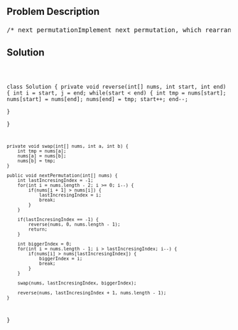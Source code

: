 <!--
<style>
  body { font-family: Arial, sans-serif; }
  .container { max-width: 700px; margin: 0 auto; padding: 10px; }
  .comment-block { background-color: #f9f9f9; padding: 10px; border-left: 5px solid #ccc; overflow-wrap: break-word; white-space: pre-wrap; }
  .code-block { background-color: #f4f4f4; padding: 10px; border: 1px solid #ddd; overflow-wrap: break-word; white-space: pre-wrap; }
</style>
-->

<div class='container'>
<h2>Problem Description</h2>
<div class='comment-block'>
<pre>
/* next permutationImplement next permutation, which rearranges numbers into thelexicographically next greater permutation of numbers.If such arrangement is not possible, it must rearrange it as the lowestpossible order (ie, sorted in ascending order).The replacement must be in-place and use only constant extra memory.Here are some examples. Inputs are in the left-hand column and itscorresponding outputs are in the right-hand column.1,2,3 → 1,3,23,2,1 → 1,2,31,1,5 → 1,5,1*//*解题思路：网上看来一个示例，觉得挺好的，也没必要另外找一个了。6 5 4 8 7 5 1一开始没看对方的后面介绍，就自己在想这个排列的下一个排列是怎样的。首先肯定从后面开始看，1和5调换了没有用。7、5和1调换了也没有效果，因此而发现了8、7、5、1是递减的。如果想要找到下一个排列，找到递增的位置是关键。因为在这里才可以使其增长得更大。于是找到了4，显而易见4过了是5而不是8或者7更不是1。因此就需要找出比4大但在这些大数里面最小的值，并将其两者调换。那么整个排列就成了：6 5 5 8 7 4 1然而最后一步将后面的8 7 4 1做一个递增。*/</pre>
</div>

<h2>Solution</h2>
<div class='code-block'>
<pre><code class='language-java'>


class Solution {
    private void reverse(int[] nums, int start, int end) {
        int i = start, j = end;
        while(start < end) {
            int tmp = nums[start];
            nums[start] = nums[end];
            nums[end] = tmp;
            start++;
            end--;      
        }    
    }
    
    private void swap(int[] nums, int a, int b) {
        int tmp = nums[a];
        nums[a] = nums[b];
        nums[b] = tmp;
    }
    
    public void nextPermutation(int[] nums) {
        int lastIncresingIndex = -1;
        for(int i = nums.length - 2; i >= 0; i--) {
            if(nums[i + 1] > nums[i]) {
                lastIncresingIndex = i;
                break;
            }
        }
        
        if(lastIncresingIndex == -1) {
            reverse(nums, 0, nums.length - 1);
            return;
        }
        
        int biggerIndex = 0;
        for(int i = nums.length - 1; i > lastIncresingIndex; i--) {
            if(nums[i] > nums[lastIncresingIndex]) {
                biggerIndex = i;
                break;
            }
        }
        
        swap(nums, lastIncresingIndex, biggerIndex);
        
        reverse(nums, lastIncresingIndex + 1, nums.length - 1);
    }
}

</code></pre>
</div>
</div>
